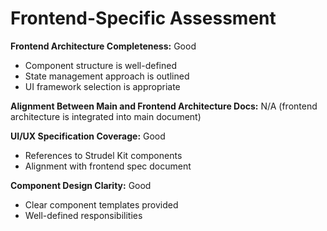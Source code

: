 # Frontend-Specific Assessment

**Frontend Architecture Completeness:** Good

- Component structure is well-defined
- State management approach is outlined
- UI framework selection is appropriate

**Alignment Between Main and Frontend Architecture Docs:** N/A (frontend architecture is integrated into main document)

**UI/UX Specification Coverage:** Good

- References to Strudel Kit components
- Alignment with frontend spec document

**Component Design Clarity:** Good

- Clear component templates provided
- Well-defined responsibilities
